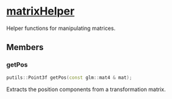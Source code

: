 # [matrixHelper](matrixHelper.hpp)

Helper functions for manipulating matrices.

## Members

### getPos

```cpp
putils::Point3f getPos(const glm::mat4 & mat);
```

Extracts the position components from a transformation matrix.
